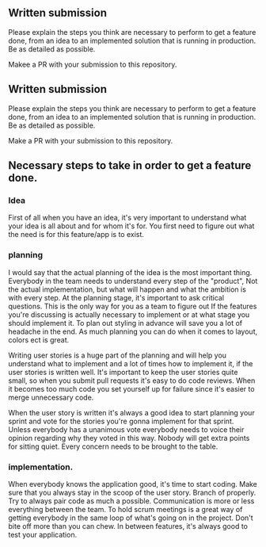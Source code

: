 ## Written submission
Please explain the steps you think are necessary to perform to get a feature done, from an idea to an implemented solution that is running in production. Be as detailed as possible. 

Makee a PR with your submission to this repository.

## Written submission
Please explain the steps you think are necessary to perform to get a feature done, from an idea to an implemented solution that is running in production. Be as detailed as possible. 

Make a PR with your submission to this repository.


## Necessary steps to take in order to get a feature done.

### Idea
First of all when you have an idea, it's very important to understand what your idea is all about and for whom it's for.
You first need to figure out what the need is for this feature/app is to exist.

### planning
I would say that the actual planning of the idea is the most important thing.
Everybody in the team needs to understand every step of the "product", Not the actual implementation, but what will happen and what the ambition is with every step.
At the planning stage, it's important to ask critical questions. This is the only way for you as a team to figure out If the features you're discussing is actually necessary to implement or at what stage you should implement it.
To plan out styling in advance will save you a lot of headache in the end. As much planning you can do when it comes to layout, colors ect is great.

Writing user stories is a huge part of the planning and will help you understand what to implement and a lot of times how to implement it, if the user stories is written well.
It's important to keep the user stories quite small, so when you submit pull requests it's easy to do code reviews.
When it becomes too much code you set yourself up for failure since it's easier to merge unnecessary code.

When the user story is written it's always a good idea to start planning your sprint and vote for the stories you're gonna implement for that sprint.
Unless everybody has a unanimous vote everybody needs to voice their opinion regarding why they voted in this way.
Nobody will get extra points for sitting quiet. Every concern needs to be brought to the table.


### implementation.

When everybody knows the application good, it's time to start coding.
Make sure that you always stay in the scoop of the user story.
Branch of properly. Try to always pair code as much a possible.
Communication is more or less everything between the team.
To hold scrum meetings is a great way of getting everybody in the same loop of what's going on in the project.
Don't bite off more than you can chew.
In between features, it's always good to test your application. 
